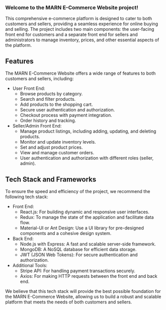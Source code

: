 ### Welcome to the MARN E-Commerce Website project!

This comprehensive e-commerce platform is designed to cater to both customers and sellers, providing a seamless experience for online buying and selling. The project includes two main components: the user-facing front end for customers and a separate front end for sellers and administrators to manage inventory, prices, and other essential aspects of the platform.

## Features

The MARN E-Commerce Website offers a wide range of features to both customers and sellers, including:

* User Front End:
    * Browse products by category.
    * Search and filter products.
    * Add products to the shopping cart.
    * Secure user authentication and authorization.
    * Checkout process with payment integration.
    * Order history and tracking.
* Seller/Admin Front End:
    * Manage product listings, including adding, updating, and deleting products.
    * Monitor and update inventory levels.
    * Set and adjust product prices.
    * View and manage customer orders.
    * User authentication and authorization with different roles (seller, admin).

## Tech Stack and Frameworks

To ensure the speed and efficiency of the project, we recommend the following tech stack:

* Front End:
    * React.js: For building dynamic and responsive user interfaces.
    * Redux: To manage the state of the application and facilitate data flow.
    * Material-UI or Ant Design: Use a UI library for pre-designed components and a cohesive design system.
* Back End:
    * Node.js with Express: A fast and scalable server-side framework.
    * MongoDB: A NoSQL database for efficient data storage.
    * JWT (JSON Web Tokens): For secure authentication and authorization.
* Additional Tools:
    * Stripe API: For handling payment transactions securely.
    * Axios: For making HTTP requests between the front end and back end.

We believe that this tech stack will provide the best possible foundation for the MARN E-Commerce Website, allowing us to build a robust and scalable platform that meets the needs of both customers and sellers.